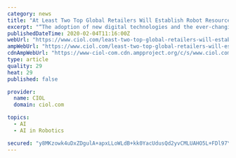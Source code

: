 ```yaml
---
category: news
title: "At Least Two Top Global Retailers Will Establish Robot Resource Organizations to Manage Nonhuman Workers By 2025: Gartner"
excerpt: "“The adoption of new digital technologies and the ever-changing expectations of customers continues to challenge traditional retailers, forcing them to investigate new-human hybrid operational models, including artificial intelligence (AI), automation and robotics.” Gartner research shows that 77% of retailers plan to deploy AI by ..."
publishedDateTime: 2020-02-04T11:16:00Z
webUrl: "https://www.ciol.com/least-two-top-global-retailers-will-establish-robot-resource-organizations-manage-nonhuman-workers-2025-gartner/"
ampWebUrl: "https://www.ciol.com/least-two-top-global-retailers-will-establish-robot-resource-organizations-manage-nonhuman-workers-2025-gartner/amp/"
cdnAmpWebUrl: "https://www-ciol-com.cdn.ampproject.org/c/s/www.ciol.com/least-two-top-global-retailers-will-establish-robot-resource-organizations-manage-nonhuman-workers-2025-gartner/amp/"
type: article
quality: 29
heat: 29
published: false

provider:
  name: CIOL
  domain: ciol.com

topics:
  - AI
  - AI in Robotics

secured: "y8MKzowk4uDxZDgulA+apxLLoWLdB+kk0YacUdusQd2yvCMLUAHO5L+FDl97Y95Md4ERDerjHU++fV4/Z695oYCAK45dxU9kVRbZcWmJAw6acR38FtKCbupaoC5GFoXyWUkjEBuLLP/ASHk/aD0bOaJrpZAWwU2Ko/44/7S7Yrw4zKPiZZJ7eV8SywwDozZs5rrSJi260Or9pfja5SS/ofjj5B0dZeom1yOzEq/KwF31Gw0V51bMHQtyTXugwuIYoEuW3vLZIJPR0kVx+VdnKjI1bu1gN0wMJaJKLuSLPAEvkrnnZyG0ytuTiiCw2e2odf1Z8+CCMauCueALMai1sVhZtTOpC8yeZbcOVqYLnsLuai0Lg4mvyoyyXnyvT8z6V8/u4O7/+AGJCxD4TlhYqJsAVrHo6tTBSe9UjuFgL1LiCcLw/TBQsYdP+nel+ayht8suZYQVqMi9pfjKWpS7BzbZ/9U5KhZ7w0uaVYjK7nY=;l+z7FT48wyB9UfqAoTj0xQ=="
---
```


